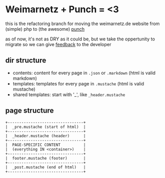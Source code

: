 # Weimarnetz + Punch = <3

this is the refactoring branch for moving the weimarnetz.de website from (simple) php to (the awesome) [punch](https://github.com/laktek/punch)

as of now, it's not as DRY as it could be, but we take the oppertunity to migrate so we can give [feedback](https://github.com/laktek/punch/pull/2) to the developer


## dir structure

- contents: content for every page in ``.json`` or ``.markdown`` (html is valid markdown)
- templates: templates for every page in ``.mustache`` (html is valid mustache)
- shared templates: start with '_', like ``_header.mustache``


## page structure

    +---------------------------------+
    |  _pre.mustache (start of html)  |
    +---------------------------------+
    |  _header.mustache (header)      |
    +---------------------------------+
    |  PAGE-SPECIFIC CONTENT          |
    |  (everything IN <container>)    |
    +---------------------------------+
    |  footer.mustache (footer)       |
    +---------------------------------+
    |  _post.mustache (end of html)   |
    +---------------------------------+